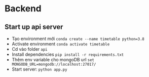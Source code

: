 # Backend

## Start up api server

- Tạo environment mới `conda create --name timetable python=3.8`
- Activate environment `conda activate timetable`
- Cd vào folder `api`
- Install dependencies `pip install -r requirements.txt`
- Thêm env variable cho mongoDB url `set MONGODB_URL=mongodb://localhost:27017/`
- Start server: `python app.py`
